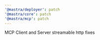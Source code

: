 ```yaml
---
'@mastra/deployer': patch
'@mastra/core': patch
'@mastra/mcp': patch
---
```


MCP Client and Server streamable http fixes
